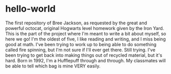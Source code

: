 # hello-world
The first repository of Bree Jackson, as requested by the great and powerful octocat, original Hogwarts level homework given by the Iron Yard.
This is the part of the project where I'm meant to write a bit about myself, so here we go!
I'm the oldest of five, I like reading and writing, and I miss being good at math. I've been trying to work up to being able to do something called fire spinning, but I'm not sure if I'll ever get there. Still trying. I've been trying to get back into making things out of recycled material, but it's hard. Born in 1992, I'm a Hufflepuff through and through. 
My classmates will be able to tell which bag is mine VERY easily.
